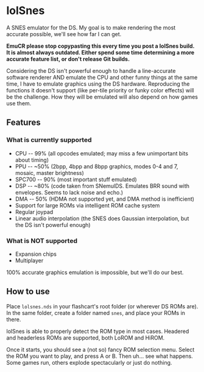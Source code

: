 # lolSnes

A SNES emulator for the DS. My goal is to make rendering the most accurate possible, we'll see how far I can get.

**EmuCR please stop copypasting this every time you post a lolSnes build. It is almost always outdated. Either 
spend some time determining a more accurate feature list, or don't release Git builds.**

Considering the DS isn't powerful enough to handle a line-accurate software renderer AND emulate the CPU and other
funny things at the same time, I have to emulate graphics using the DS hardware. Reproducing the functions it
doesn't support (like per-tile priority or funky color effects) will be the challenge. How they will be emulated
will also depend on how games use them.

## Features

### What is currently supported

 * CPU -- 99% (all opcodes emulated; may miss a few unimportant bits about timing)
 * PPU -- ~50% (2bpp, 4bpp and 8bpp graphics, modes 0-4 and 7, mosaic, master brightness)
 * SPC700 -- 90% (most important stuff emulated)
 * DSP -- ~80% (code taken from SNemulDS. Emulates BRR sound with envelopes. Seems to lack noise and echo.)
 * DMA -- 50% (HDMA not supported yet, and DMA method is inefficient)
 * Support for large ROMs via intelligent ROM cache system
 * Regular joypad
 * Linear audio interpolation (the SNES does Gaussian interpolation, but the DS isn't powerful enough)

### What is NOT supported

 * Expansion chips
 * Multiplayer

100% accurate graphics emulation is impossible, but we'll do our best.

## How to use

Place `lolsnes.nds` in your flashcart's root folder (or wherever DS ROMs are). In the same folder, create a folder 
named `snes`, and place your ROMs in there.

lolSnes is able to properly detect the ROM type in most cases. Headered and headerless ROMs are supported, both
LoROM and HiROM.

Once it starts, you should see a (not so) fancy ROM selection menu. Select the ROM you want to play, and press
A or B. Then uh... see what happens. Some games run, others explode spectacularly or just do nothing.
